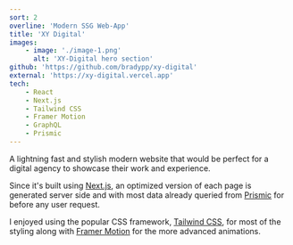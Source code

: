 ```yaml
---
sort: 2
overline: 'Modern SSG Web-App'
title: 'XY Digital'
images:
    - image: './image-1.png'
      alt: 'XY-Digital hero section'
github: 'https://github.com/bradypp/xy-digital'
external: 'https://xy-digital.vercel.app'
tech:
    - React
    - Next.js
    - Tailwind CSS
    - Framer Motion
    - GraphQL
    - Prismic
---
```


A lightning fast and stylish modern website that would be perfect for a digital agency to showcase their work and experience.

<!-- fast, stylish -->

Since it's built using [Next.js](https://nextjs.org/), an optimized version of each page is generated server side and with most data already queried from [Prismic](https://prismic.io) for before any user request.

I enjoyed using the popular CSS framework, [Tailwind CSS](https://tailwindcss.com/), for most of the styling along with [Framer Motion](https://www.framer.com/motion/) for the more advanced animations.

<!--
Each page is loaded instantly since most data is queried for and all HTML & CSS generated server side before any user request. . I became comfortable using GraphQL in this project which I used to query the Prismic.io headless CMS for most of the site content. -->
